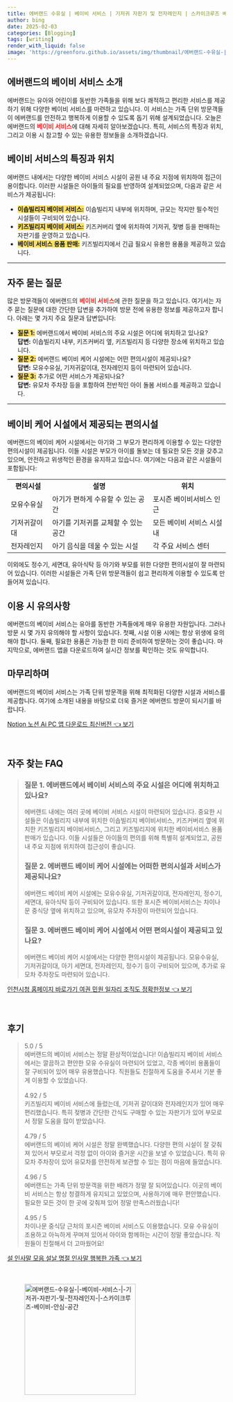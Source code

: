 ```yaml
---
title: 에버랜드 수유실 | 베이비 서비스 | 기저귀 자판기 및 전자레인지 | 스카이크루즈 베이비 안심 공간
author: bing
date: 2025-02-03
categories: [Blogging]
tags: [writing]
render_with_liquid: false
image: 'https://greenforu.github.io/assets/img/thumbnail/에버랜드-수유실-|-베이비-서비스-|-기저귀-자판기-및-전자레인지-|-스카이크루즈-베이비-안심-공간.webp'
---
```



<h2 id='에버랜드_베이비_서비스_소개'>에버랜드의 베이비 서비스 소개</h2>

<p>에버랜드는 유아와 어린이를 동반한 가족들을 위해 보다 쾌적하고 편리한 서비스를 제공하기 위해 다양한 베이비 서비스를 마련하고 있습니다. 이 서비스는 가족 단위 방문객들이 에버랜드를 안전하고 행복하게 이용할 수 있도록 돕기 위해 설계되었습니다. 오늘은 에버랜드의 <b><span style="color: #ee2323;">베이비 서비스</span></b>에 대해 자세히 알아보겠습니다. 특히, 서비스의 특징과 위치, 그리고 이용 시 참고할 수 있는 유용한 정보들을 소개하겠습니다.</p>

<h2 id='서비스_특징과_위치'>베이비 서비스의 특징과 위치</h2>

<p>에버랜드 내에서는 다양한 베이비 서비스 시설이 공원 내 주요 지점에 위치하여 접근이 용이합니다. 이러한 시설들은 아이들의 필요를 반영하여 설계되었으며, 다음과 같은 서비스가 제공됩니다:</p>

<ul>
    <li><b><span style="background-color: #ffe066;">이솝빌리지 베이비 서비스:</span></b> 이솝빌리지 내부에 위치하며, 규모는 작지만 필수적인 시설들이 구비되어 있습니다.</li>
    <li><b><span style="background-color: #ffe066;">키즈빌리지 베이비 서비스:</span></b> 키즈커버리 옆에 위치하여 기저귀, 젖병 등을 판매하는 자판기를 운영하고 있습니다.</li>
    <li><b><span style="background-color: #ffe066;">베이비 서비스 용품 판매:</span></b> 키즈빌리지에서 긴급 필요시 유용한 용품을 제공하고 있습니다.</li>
</ul>

<hr />

<h2 id='자주_묻는_질문'>자주 묻는 질문</h2>

<p>많은 방문객들이 에버랜드의 <b><span style="color: #ee2323;">베이비 서비스</span></b>에 관한 질문을 하고 있습니다. 여기서는 자주 묻는 질문에 대한 간단한 답변을 추가하여 방문 전에 유용한 정보를 제공하고자 합니다. 아래는 몇 가지 주요 질문과 답변입니다:</p>

<ul>
    <li><b><span style="background-color: #ffe066;">질문 1:</span></b> 에버랜드에서 베이비 서비스의 주요 시설은 어디에 위치하고 있나요?<br>
    <b>답변:</b> 이솝빌리지 내부, 키즈커버리 옆, 키즈빌리지 등 다양한 장소에 위치하고 있습니다.</li>
    <li><b><span style="background-color: #ffe066;">질문 2:</span></b> 에버랜드 베이비 케어 시설에는 어떤 편의시설이 제공되나요?<br>
    <b>답변:</b> 모유수유실, 기저귀갈이대, 전자레인지 등이 마련되어 있습니다.</li>
    <li><b><span style="background-color: #ffe066;">질문 3:</span></b> 추가로 어떤 서비스가 제공되나요?<br>
    <b>답변:</b> 유모차 주차장 등을 포함하여 전반적인 아이 돌봄 서비스를 제공하고 있습니다.</li>
</ul>

<hr />

<h2 id='편의시설_제공'>베이비 케어 시설에서 제공되는 편의시설</h2>

<p>에버랜드의 베이비 케어 시설에서는 아기와 그 부모가 편리하게 이용할 수 있는 다양한 편의시설이 제공됩니다. 이들 시설은 부모가 아이를 돌보는 데 필요한 모든 것을 갖추고 있으며, 안전하고 위생적인 환경을 유지하고 있습니다. 여기에는 다음과 같은 시설들이 포함됩니다:</p>

<table>
    <tr>
        <td style="text-align: center; height: 17px;"><b>편의시설</b></td>
        <td style="text-align: center; height: 17px;"><b>설명</b></td>
        <td style="text-align: center; height: 17px;"><b>위치</b></td>
    </tr>
    <tr>
        <td>모유수유실</td>
        <td>아기가 편하게 수유할 수 있는 공간</td>
        <td>포시즌 베이비서비스 인근</td>
    </tr>
    <tr>
        <td>기저귀갈이대</td>
        <td>아기를 기저귀를 교체할 수 있는 공간</td>
        <td>모든 베이비 서비스 시설 내</td>
    </tr>
    <tr>
        <td>전자레인지</td>
        <td>아기 음식을 데울 수 있는 시설</td>
        <td>각 주요 서비스 센터</td>
    </tr>
</table>

<p>이외에도 정수기, 세면대, 유아식탁 등 아기와 부모를 위한 다양한 편의시설이 잘 마련되어 있습니다. 이러한 시설들은 가족 단위 방문객들이 쉽고 편리하게 이용할 수 있도록 만들어져 있습니다.</p>

<h2 id='바로가기'>이용 시 유의사항</h2>

<p>에버랜드의 베이비 서비스는 유아를 동반한 가족들에게 매우 유용한 자원입니다. 그러나 방문 시 몇 가지 유의해야 할 사항이 있습니다. 첫째, 시설 이용 시에는 항상 위생에 유의해야 합니다. 둘째, 필요한 용품은 가능한 한 미리 준비하여 방문하는 것이 좋습니다. 마지막으로, 에버랜드 앱을 다운로드하여 실시간 정보를 확인하는 것도 유익합니다.</p>

<h2 id='마무리'>마무리하며</h2>

<p>에버랜드의 베이비 서비스는 가족 단위 방문객을 위해 최적화된 다양한 시설과 서비스를 제공합니다. 여기에 소개된 내용을 바탕으로 더욱 즐거운 에버랜드 방문이 되시기를 바랍니다.</p>


<p><a class="click-button" title="Notion 노션 Ai PC 앱 다운로드 최신버전" href="https://greenforu.github.io/posts/Notion-%EB%85%B8%EC%85%98-Ai-PC-%EC%95%B1-%EB%8B%A4%EC%9A%B4%EB%A1%9C%EB%93%9C-%EC%B5%9C%EC%8B%A0%EB%B2%84%EC%A0%84/" rel="dofollow">Notion 노션 Ai PC 앱 다운로드 최신버전 👈 보기</a></p><br>
<h2 id='자주_찾는_FAQ'>자주 찾는 FAQ</h2>
<div itemscope="" itemtype="https://schema.org/FAQPage"> 
<blockquote> 
<div itemscope="" itemprop="mainEntity" itemtype="https://schema.org/Question"> 
<h3 itemprop="name">질문 1. 에버랜드에서 베이비 서비스의 주요 시설은 어디에 위치하고 있나요?</h3> 
<div itemscope="" itemprop="acceptedAnswer" itemtype="https://schema.org/Answer"> 
<span itemprop="text"> 
<p>에버랜드 내에는 여러 곳에 베이비 서비스 시설이 마련되어 있습니다. 중요한 시설들은 이솝빌리지 내부에 위치한 이솝빌리지 베이비서비스, 키즈커버리 옆에 위치한 키즈빌리지 베이비서비스, 그리고 키즈빌리지에 위치한 베이비서비스 용품 판매가 있습니다. 이들 시설들은 아이들의 편의를 위해 특별히 설계되었고, 공원 내 주요 지점에 위치하여 접근성이 좋습니다.</p> 
</span> 
</div> 
</div> 
<div itemscope="" itemprop="mainEntity" itemtype="https://schema.org/Question"> 
<h3 itemprop="name">질문 2. 에버랜드 베이비 케어 시설에는 어떠한 편의시설과 서비스가 제공되나요?</h3> 
<div itemscope="" itemprop="acceptedAnswer" itemtype="https://schema.org/Answer"> 
<span itemprop="text"> 
<p>에버랜드 베이비 케어 시설에는 모유수유실, 기저귀갈이대, 전자레인지, 정수기, 세면대, 유아식탁 등이 구비되어 있습니다. 또한 포시즌 베이비서비스는 차이나문 중식당 옆에 위치하고 있으며, 유모차 주차장이 마련되어 있습니다.</p> 
</span> 
</div> 
</div> 
<div itemscope="" itemprop="mainEntity" itemtype="https://schema.org/Question"> 
<h3 itemprop="name">질문 3. 에버랜드 베이비 케어 시설에서 어떤 편의시설이 제공되고 있나요?</h3> 
<div itemscope="" itemprop="acceptedAnswer" itemtype="https://schema.org/Answer"> 
<span itemprop="text"> 
<p>에버랜드 베이비 케어 시설에서는 다양한 편의시설이 제공됩니다. 모유수유실, 기저귀갈이대, 아기 세면대, 전자레인지, 정수기 등이 구비되어 있으며, 추가로 유모차 주차장도 마련되어 있습니다.</p> 
</span> 
</div> 
</div> 
</blockquote> 
</div>
<p><a class="click-button" title="인천시청 홈페이지 바로가기 여권 민원 일자리 조직도 정확한정보" href="https://greenforu.github.io/posts/%EC%9D%B8%EC%B2%9C%EC%8B%9C%EC%B2%AD-%ED%99%88%ED%8E%98%EC%9D%B4%EC%A7%80-%EB%B0%94%EB%A1%9C%EA%B0%80%EA%B8%B0-%EC%97%AC%EA%B6%8C-%EB%AF%BC%EC%9B%90-%EC%9D%BC%EC%9E%90%EB%A6%AC-%EC%A1%B0%EC%A7%81%EB%8F%84-%EC%A0%95%ED%99%95%ED%95%9C%EC%A0%95%EB%B3%B4/" rel="dofollow">인천시청 홈페이지 바로가기 여권 민원 일자리 조직도 정확한정보 👈 보기</a></p><br>
<h2 id='후기'>후기</h2>
<div itemscope itemtype="https://schema.org/Product">
  <blockquote>
  <div itemprop="review" itemscope itemtype="https://schema.org/Review">
      <div itemprop="reviewRating" itemscope itemtype="https://schema.org/Rating"> <span itemprop="ratingValue">5.0</span> / <span itemprop="bestRating">5</span> </div>
      <span itemprop="reviewBody">에버랜드의 베이비 서비스는 정말 환상적이었습니다! 이솝빌리지 베이비 서비스에서는 깔끔하고 편안한 모유 수유실이 마련되어 있었고, 각종 베이비 용품들이 잘 구비되어 있어 매우 유용했습니다. 직원들도 친절하게 도움을 주셔서 기분 좋게 이용할 수 있었습니다.</span>
  </div>
  <br>
  <div itemprop="review" itemscope itemtype="https://schema.org/Review">
      <div itemprop="reviewRating" itemscope itemtype="https://schema.org/Rating"> <span itemprop="ratingValue">4.92</span> / <span itemprop="bestRating">5</span> </div>
      <span itemprop="reviewBody">키즈빌리지 베이비 서비스에 들렀는데, 기저귀 갈이대와 전자레인지가 있어 매우 편리했습니다. 특히 젖병과 간단한 간식도 구매할 수 있는 자판기가 있어 부모로서 정말 도움을 많이 받았습니다.</span>
  </div>
  <br>
  <div itemprop="review" itemscope itemtype="https://schema.org/Review">
      <div itemprop="reviewRating" itemscope itemtype="https://schema.org/Rating"> <span itemprop="ratingValue">4.79</span> / <span itemprop="bestRating">5</span> </div>
      <span itemprop="reviewBody">에버랜드의 베이비 케어 시설은 정말 완벽했습니다. 다양한 편의 시설이 잘 갖춰져 있어서 부모로서 걱정 없이 아이와 즐거운 시간을 보낼 수 있었습니다. 특히 유모차 주차장이 있어 유모차를 안전하게 보관할 수 있는 점이 마음에 들었습니다.</span>
  </div>
  <br>
  <div itemprop="review" itemscope itemtype="https://schema.org/Review">
      <div itemprop="reviewRating" itemscope itemtype="https://schema.org/Rating"> <span itemprop="ratingValue">4.96</span> / <span itemprop="bestRating">5</span> </div>
      <span itemprop="reviewBody">에버랜드는 가족 단위 방문객을 위한 배려가 정말 잘 되어있습니다. 이곳의 베이비 서비스는 항상 청결하게 유지되고 있었으며, 사용하기에 매우 편안했습니다. 필요한 모든 것이 한 곳에 갖춰져 있어 정말 만족스러웠습니다!</span>
  </div>
  <br>
  <div itemprop="review" itemscope itemtype="https://schema.org/Review">
      <div itemprop="reviewRating" itemscope itemtype="https://schema.org/Rating"> <span itemprop="ratingValue">4.95</span> / <span itemprop="bestRating">5</span> </div>
      <span itemprop="reviewBody">차이나문 중식당 근처의 포시즌 베이비 서비스도 이용했습니다. 모유 수유실이 조용하고 아늑하게 꾸며져 있어서 아이와 함께하는 시간이 정말 좋았습니다. 직원들이 친절해서 더 고마웠어요!</span>
  </div>
  </blockquote>
</div>
<p><a class="click-button" title="설 인사말 모음 설날 명절 인사말 행복한 가족" href="https://greenforu.github.io/posts/%EC%84%A4-%EC%9D%B8%EC%82%AC%EB%A7%90-%EB%AA%A8%EC%9D%8C-%EC%84%A4%EB%82%A0-%EB%AA%85%EC%A0%88-%EC%9D%B8%EC%82%AC%EB%A7%90-%ED%96%89%EB%B3%B5%ED%95%9C-%EA%B0%80%EC%A1%B1/" rel="dofollow">설 인사말 모음 설날 명절 인사말 행복한 가족 👈 보기</a></p><br>
<figure class="image"><img src="https://greenforu.github.io/assets/img/thumbnail/에버랜드-수유실-|-베이비-서비스-|-기저귀-자판기-및-전자레인지-|-스카이크루즈-베이비-안심-공간.webp" alt="에버랜드-수유실-|-베이비-서비스-|-기저귀-자판기-및-전자레인지-|-스카이크루즈-베이비-안심-공간" width="256" height="256"></figure>